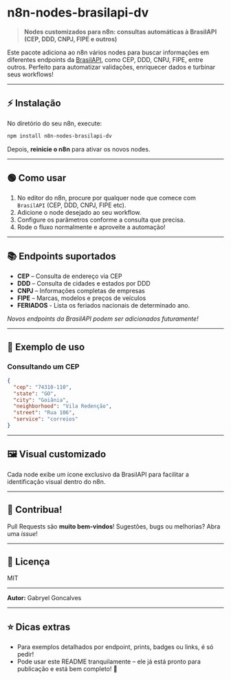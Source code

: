 # n8n-nodes-brasilapi-dv

> **Nodes customizados para n8n: consultas automáticas à BrasilAPI (CEP, DDD, CNPJ, FIPE e outros)**

Este pacote adiciona ao n8n vários nodes para buscar informações em diferentes endpoints da [BrasilAPI](https://brasilapi.com.br/), como CEP, DDD, CNPJ, FIPE, entre outros.
Perfeito para automatizar validações, enriquecer dados e turbinar seus workflows!

---

## ⚡ Instalação

No diretório do seu n8n, execute:

```bash
npm install n8n-nodes-brasilapi-dv
```

Depois, **reinicie o n8n** para ativar os novos nodes.

---

## 🟢 Como usar

1. No editor do n8n, procure por qualquer node que comece com `BrasilAPI` (CEP, DDD, CNPJ, FIPE etc).
2. Adicione o node desejado ao seu workflow.
3. Configure os parâmetros conforme a consulta que precisa.
4. Rode o fluxo normalmente e aproveite a automação!

---

## 📚 Endpoints suportados

* **CEP** – Consulta de endereço via CEP
* **DDD** – Consulta de cidades e estados por DDD
* **CNPJ** – Informações completas de empresas
* **FIPE** – Marcas, modelos e preços de veículos
* **FERIADOS** - Lista os feriados nacionais de determinado ano.

*Novos endpoints da BrasilAPI podem ser adicionados futuramente!*

---

## 🧩 Exemplo de uso

### Consultando um CEP

```json
{
  "cep": "74310-110",
  "state": "GO",
  "city": "Goiânia",
  "neighborhood": "Vila Redenção",
  "street": "Rua 106",
  "service": "correios"
}
```

---

## 🖼️ Visual customizado

Cada node exibe um ícone exclusivo da BrasilAPI para facilitar a identificação visual dentro do n8n.

---

## 🤝 Contribua!

Pull Requests são **muito bem-vindos**!
Sugestões, bugs ou melhorias? Abra uma *issue*!

---

## 📄 Licença

MIT

---

**Autor:** Gabryel Goncalves

---

## ⭐ Dicas extras

* Para exemplos detalhados por endpoint, prints, badges ou links, é só pedir!
* Pode usar este README tranquilamente – ele já está pronto para publicação e está bem completo! 🚀

